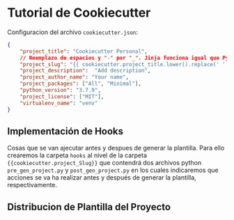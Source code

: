 # Tutorial de Cookiecutter

Configuracion del archivo ``cookiecutter.json``:

```json
{
    "project_title": "Cookiecutter Personal",
    // Reemplazo de espacios y "-" por "_". Jinja funciona igual que Python.
    "project_slug": "{{ cookiecutter.project_title.lower().replace(' ', '_').replace('-','_') }}",
    "project_description":  "Add description",
    "project_author_name": "Your name",
    "project_packages": ["All", "Minimal"],
    "python_version": "3.7.9",
    "project_license": ["MIT"],
    "virtualenv_name": "venv"
}
```

## Implementación de Hooks

Cosas que se van ajecutar antes y despues de generar la plantilla. Para ello crearemos la carpeta ``hooks`` al nivel de la carpeta ``{{cookiecutter.project_Slug}}`` que contendrá dos archivos python  ``pre_gen_project.py`` y ``post_gen_project.py`` en los cuales indicaremos que acciones se va ha realizar antes y después de generar la plantilla, respectivamente.

## Distribucion de Plantilla del Proyecto

